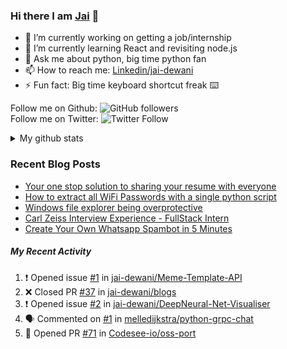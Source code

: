 
### Hi there I am [Jai](https://jaid.tech) 👋

- 🔭 I’m currently working on getting a job/internship
- 🌱 I’m currently learning React and revisiting node.js
- 💬 Ask me about python, big time python fan 
- 📫 How to reach me: [Linkedin/jai-dewani](https://www.linkedin.com/in/jai-dewani)
- ⚡ Fun fact: Big time keyboard shortcut freak :keyboard:

Follow me on Github: ![GitHub followers](https://img.shields.io/github/followers/jai-dewani?label=Follow&style=social)  
Follow me on Twitter: ![Twitter Follow](https://img.shields.io/twitter/follow/jai_dewani?label=Follow&style=social)  

<details>
  <summary>My github stats</summary>
  &nbsp;&nbsp;&nbsp;&nbsp;<img src="https://github-readme-stats.vercel.app/api?username=jai-dewani">
</details>  

### Recent Blog Posts
<!-- BLOG-POST-LIST:START -->
- [Your one stop solution to sharing your resume with everyone](https://jai-dewani.github.io/blogs/one-stop-solution-to-sharing-your-resume/)
- [How to extract all WiFi Passwords with a single python script](https://jai-dewani.github.io/blogs/extract-wifi-passwords/)
- [Windows file explorer being overprotective](https://jai-dewani.github.io/blogs/windows-file-structure/)
- [Carl Zeiss Interview Experience - FullStack Intern](https://jai-dewani.github.io/blogs/carl-zeiss-interview-experience/)
- [Create Your Own Whatsapp Spambot in 5 Minutes](https://jai-dewani.github.io/blogs/automate-whatsapp/)
<!-- BLOG-POST-LIST:END -->

##### My Recent Activity
<!--START_SECTION:activity-->
1. ❗️ Opened issue [#1](https://github.com/jai-dewani/Meme-Template-API/issues/1) in [jai-dewani/Meme-Template-API](https://github.com/jai-dewani/Meme-Template-API)
2. ❌ Closed PR [#37](https://github.com/jai-dewani/blogs/pull/37) in [jai-dewani/blogs](https://github.com/jai-dewani/blogs)
3. ❗️ Opened issue [#2](https://github.com/jai-dewani/DeepNeural-Net-Visualiser/issues/2) in [jai-dewani/DeepNeural-Net-Visualiser](https://github.com/jai-dewani/DeepNeural-Net-Visualiser)
4. 🗣 Commented on [#1](https://github.com/melledijkstra/python-grpc-chat/issues/1) in [melledijkstra/python-grpc-chat](https://github.com/melledijkstra/python-grpc-chat)
5. 💪 Opened PR [#71](https://github.com/Codesee-io/oss-port/pull/71) in [Codesee-io/oss-port](https://github.com/Codesee-io/oss-port)
<!--END_SECTION:activity-->
